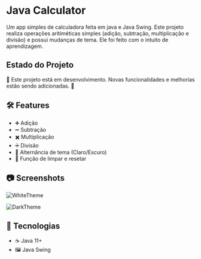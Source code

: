 # Java Calculator
Um app simples de calculadora feita em java e Java Swing. Este projeto realiza operações aritiméticas simples (adição, subtração, multiplicação e divisão) e possui mudanças de tema. Ele foi feito com o intuito de aprendizagem.

## Estado do Projeto
🚧 Este projeto está em desenvolvimento. Novas funcionalidades e melhorias estão sendo adicionadas. 🚧

## 🛠️ Features
- ➕ Adição
- ➖ Subtração
- ✖️ Multiplicação
- ➗ Divisão
- 🎨 Alternância de tema (Claro/Escuro)
- 🔄 Função de limpar e resetar

## 📷 Screenshots
![WhiteTheme](https://github.com/user-attachments/assets/df72688f-bf44-4be3-921a-9f225913ddfb)

![DarkTheme](https://github.com/user-attachments/assets/5a51cc71-a80d-40c0-ac9d-a2d4052d1ef9)

## 🧰 Tecnologias
- ☕ Java 11+
- 🖼️ Java Swing
